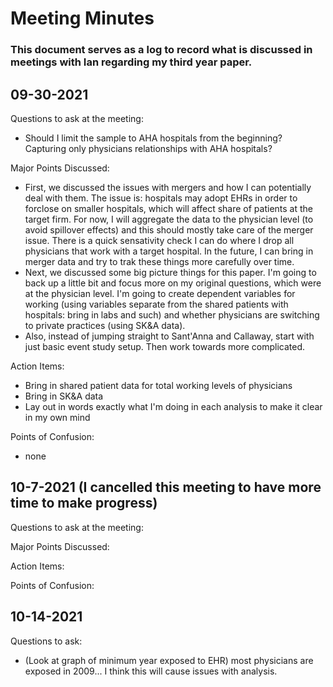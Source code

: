 # Meeting Minutes 
### This document serves as a log to record what is discussed in meetings with Ian regarding my third year paper.

## 09-30-2021
Questions to ask at the meeting:
- Should I limit the sample to AHA hospitals from the beginning? Capturing only physicians relationships with AHA hospitals?

Major Points Discussed:
- First, we discussed the issues with mergers and how I can potentially deal with them. The issue is: hospitals may adopt EHRs in order to forclose on smaller hospitals, which will affect share of patients at the target firm. For now, I will aggregate the data to the physician level (to avoid spillover effects) and this should mostly take care of the merger issue. There is a quick sensativity check I can do where I drop all physicians that work with a target hospital. In the future, I can bring in merger data and try to trak these things more carefully over time. 
- Next, we discussed some big picture things for this paper. I'm going to back up a little bit and focus more on my original questions, which were at the physician level. I'm going to create dependent variables for working (using variables separate from the shared patients with hospitals: bring in labs and such) and whether physicians are switching to private practices (using SK&A data).
- Also, instead of jumping straight to Sant'Anna and Callaway, start with just basic event study setup. Then work towards more complicated. 

Action Items:
- Bring in shared patient data for total working levels of physicians
- Bring in SK&A data
- Lay out in words exactly what I'm doing in each analysis to make it clear in my own mind

Points of Confusion:
- none 


## 10-7-2021 (I cancelled this meeting to have more time to make progress)
Questions to ask at the meeting:

Major Points Discussed:


Action Items:


Points of Confusion:

## 10-14-2021
Questions to ask:
- (Look at graph of minimum year exposed to EHR) most physicians are exposed in 2009... I think this will cause issues with analysis. 
